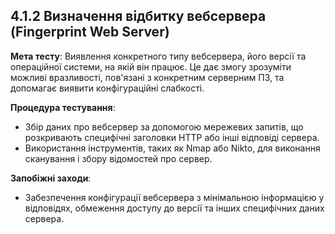 ## 4.1.2 Визначення відбитку вебсервера (Fingerprint Web Server)

**Мета тесту**: Виявлення конкретного типу вебсервера, його версії та операційної системи, на якій він працює. Це дає змогу зрозуміти можливі вразливості, пов'язані з конкретним серверним ПЗ, та допомагає виявити конфігураційні слабкості.

**Процедура тестування**:
- Збір даних про вебсервер за допомогою мережевих запитів, що розкривають специфічні заголовки HTTP або інші відповіді сервера.
- Використання інструментів, таких як Nmap або Nikto, для виконання сканування і збору відомостей про сервер.

**Запобіжні заходи**:
- Забезпечення конфігурації вебсервера з мінімальною інформацією у відповідях, обмеження доступу до версії та інших специфічних даних сервера.

